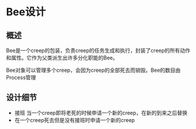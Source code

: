 # Bee设计
## 概述
Bee是一个creep的包装，负责creep的任务生成和执行，封装了creep的所有动作和属性。它作为父类派生出许多分化职能的Bee。

Bee对象可以管理多个creep，会因为creep的全部死去而销毁。Bee的数目由Process管理
## 设计细节
- 接班 当一个creep即将老死的时候申请一个新的creep，在新的到来之后替换
- 在一个creep死去但是没有接班时申请一个新的creep